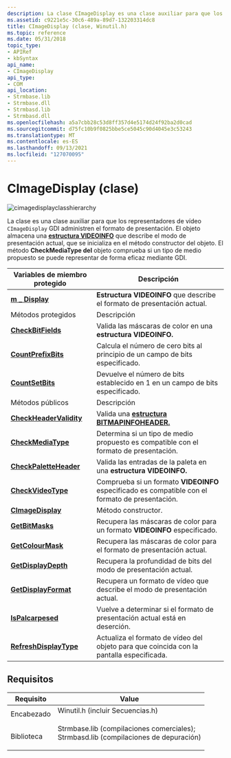```yaml
---
description: La clase CImageDisplay es una clase auxiliar para que los representadores de vídeo GDI administren el formato de presentación.
ms.assetid: c9221e5c-30c6-489a-89d7-132203314dc8
title: CImageDisplay (clase, Winutil.h)
ms.topic: reference
ms.date: 05/31/2018
topic_type:
- APIRef
- kbSyntax
api_name:
- CImageDisplay
api_type:
- COM
api_location:
- Strmbase.lib
- Strmbase.dll
- Strmbasd.lib
- Strmbasd.dll
ms.openlocfilehash: a5a7cbb28c53d8ff357d4e5174d24f92ba2d0cad
ms.sourcegitcommit: d75fc10b9f0825bbe5ce5045c90d4045e3c53243
ms.translationtype: MT
ms.contentlocale: es-ES
ms.lasthandoff: 09/13/2021
ms.locfileid: "127070095"
---
```

# <a name="cimagedisplay-class"></a>CImageDisplay (clase)

![cimagedisplayclasshierarchy](images/wutil06.png)

La clase es una clase auxiliar para que los representadores de vídeo `CImageDisplay` GDI administren el formato de presentación. El objeto almacena una [**estructura VIDEOINFO**](/previous-versions/windows/desktop/api/amvideo/ns-amvideo-videoinfo) que describe el modo de presentación actual, que se inicializa en el método constructor del objeto. El método **CheckMediaType del** objeto comprueba si un tipo de medio propuesto se puede representar de forma eficaz mediante GDI.



| Variables de miembro protegido                                       | Descripción                                                                            |
|------------------------------------------------------------------|----------------------------------------------------------------------------------------|
| [**m \_ Display**](cimagedisplay-m-display.md)                    | **Estructura VIDEOINFO** que describe el formato de presentación actual.                     |
| Métodos protegidos                                                | Descripción                                                                            |
| [**CheckBitFields**](cimagedisplay-checkbitfields.md)           | Valida las máscaras de color en una **estructura VIDEOINFO.**                                |
| [**CountPrefixBits**](cimagedisplay-countprefixbits.md)         | Calcula el número de cero bits al principio de un campo de bits especificado.              |
| [**CountSetBits**](cimagedisplay-countsetbits.md)               | Devuelve el número de bits establecido en 1 en un campo de bits especificado.                          |
| Métodos públicos                                                   | Descripción                                                                            |
| [**CheckHeaderValidity**](cimagedisplay-checkheadervalidity.md) | Valida una [**estructura BITMAPINFOHEADER.**](/windows/win32/api/wingdi/ns-wingdi-bitmapinfoheader)                    |
| [**CheckMediaType**](cimagedisplay-checkmediatype.md)           | Determina si un tipo de medio propuesto es compatible con el formato de presentación.        |
| [**CheckPaletteHeader**](cimagedisplay-checkpaletteheader.md)   | Valida las entradas de la paleta en una **estructura VIDEOINFO.**                            |
| [**CheckVideoType**](cimagedisplay-checkvideotype.md)           | Comprueba si un formato **VIDEOINFO** especificado es compatible con el formato de presentación. |
| [**CImageDisplay**](cimagedisplay-cimagedisplay.md)             | Método constructor.                                                                    |
| [**GetBitMasks**](cimagedisplay-getbitmasks.md)                 | Recupera las máscaras de color para un formato **VIDEOINFO** especificado.                        |
| [**GetColourMask**](cimagedisplay-getcolourmask.md)             | Recupera las máscaras de color para el formato de presentación actual.                              |
| [**GetDisplayDepth**](cimagedisplay-getdisplaydepth.md)         | Recupera la profundidad de bits del modo de presentación actual.                                   |
| [**GetDisplayFormat**](cimagedisplay-getdisplayformat.md)       | Recupera un formato de vídeo que describe el modo de presentación actual.                      |
| [**IsPalcarpesed**](cimagedisplay-ispalettised.md)               | Vuelve a determinar si el formato de presentación actual está en deserción.                           |
| [**RefreshDisplayType**](cimagedisplay-refreshdisplaytype.md)   | Actualiza el formato de vídeo del objeto para que coincida con la pantalla especificada.                       |



 

## <a name="requirements"></a>Requisitos



| Requisito | Value |
|--------------------|--------------------------------------------------------------------------------------------------------------------------------------------------------------------------------------------|
| Encabezado<br/>  | <dl> <dt>Winutil.h (incluir Secuencias.h)</dt> </dl>                                                                                   |
| Biblioteca<br/> | <dl> <dt>Strmbase.lib (compilaciones comerciales); </dt> <dt>Strmbasd.lib (compilaciones de depuración)</dt> </dl> |



 

 




